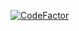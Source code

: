 [![CodeFactor](https://www.codefactor.io/repository/github/chiakuma/servercloud/badge)](https://www.codefactor.io/repository/github/chiakuma/servercloud)

